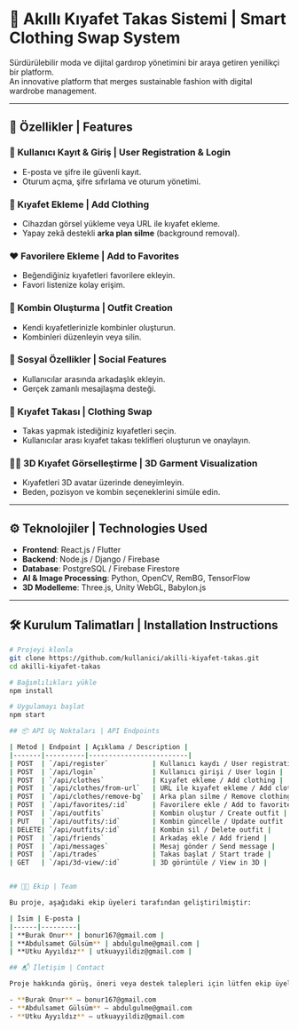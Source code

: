 # 👕 Akıllı Kıyafet Takas Sistemi | Smart Clothing Swap System

Sürdürülebilir moda ve dijital gardırop yönetimini bir araya getiren yenilikçi bir platform.  
An innovative platform that merges sustainable fashion with digital wardrobe management.

---

## 🧩 Özellikler | Features

### 🔐 Kullanıcı Kayıt & Giriş | User Registration & Login
- E-posta ve şifre ile güvenli kayıt.
- Oturum açma, şifre sıfırlama ve oturum yönetimi.

### 👚 Kıyafet Ekleme | Add Clothing
- Cihazdan görsel yükleme veya URL ile kıyafet ekleme.
- Yapay zekâ destekli **arka plan silme** (background removal).

### ❤️ Favorilere Ekleme | Add to Favorites
- Beğendiğiniz kıyafetleri favorilere ekleyin.
- Favori listenize kolay erişim.

### 👗 Kombin Oluşturma | Outfit Creation
- Kendi kıyafetlerinizle kombinler oluşturun.
- Kombinleri düzenleyin veya silin.

### 👥 Sosyal Özellikler | Social Features
- Kullanıcılar arasında arkadaşlık ekleyin.
- Gerçek zamanlı mesajlaşma desteği.

### 🔁 Kıyafet Takası | Clothing Swap
- Takas yapmak istediğiniz kıyafetleri seçin.
- Kullanıcılar arası kıyafet takası teklifleri oluşturun ve onaylayın.

### 🧍‍♀️ 3D Kıyafet Görselleştirme | 3D Garment Visualization
- Kıyafetleri 3D avatar üzerinde deneyimleyin.
- Beden, pozisyon ve kombin seçeneklerini simüle edin.

---

## ⚙️ Teknolojiler | Technologies Used

- **Frontend**: React.js / Flutter
- **Backend**: Node.js / Django / Firebase
- **Database**: PostgreSQL / Firebase Firestore
- **AI & Image Processing**: Python, OpenCV, RemBG, TensorFlow
- **3D Modelleme**: Three.js, Unity WebGL, Babylon.js

---

## 🛠 Kurulum Talimatları | Installation Instructions

```bash
# Projeyi klonla
git clone https://github.com/kullanici/akilli-kiyafet-takas.git
cd akilli-kiyafet-takas

# Bağımlılıkları yükle
npm install

# Uygulamayı başlat
npm start

## 📦 API Uç Noktaları | API Endpoints

| Metod | Endpoint | Açıklama / Description |
|-------|----------|-------------------------|
| POST  | `/api/register`           | Kullanıcı kaydı / User registration |
| POST  | `/api/login`              | Kullanıcı girişi / User login |
| POST  | `/api/clothes`            | Kıyafet ekleme / Add clothing |
| POST  | `/api/clothes/from-url`   | URL ile kıyafet ekleme / Add clothing via URL |
| POST  | `/api/clothes/remove-bg`  | Arka plan silme / Remove clothing background |
| POST  | `/api/favorites/:id`      | Favorilere ekle / Add to favorites |
| POST  | `/api/outfits`            | Kombin oluştur / Create outfit |
| PUT   | `/api/outfits/:id`        | Kombin güncelle / Update outfit |
| DELETE| `/api/outfits/:id`        | Kombin sil / Delete outfit |
| POST  | `/api/friends`            | Arkadaş ekle / Add friend |
| POST  | `/api/messages`           | Mesaj gönder / Send message |
| POST  | `/api/trades`             | Takas başlat / Start trade |
| GET   | `/api/3d-view/:id`        | 3D görüntüle / View in 3D |


## 👨‍💻 Ekip | Team

Bu proje, aşağıdaki ekip üyeleri tarafından geliştirilmiştir:

| İsim | E-posta |
|------|---------|
| **Burak Onur** | bonur167@gmail.com |
| **Abdulsamet Gülsüm** | abdulgulme@gmail.com |
| **Utku Ayyıldız** | utkuayyildiz@gmail.com |

## 📬 İletişim | Contact

Proje hakkında görüş, öneri veya destek talepleri için lütfen ekip üyeleriyle iletişime geçin:

- **Burak Onur** – bonur167@gmail.com  
- **Abdulsamet Gülsüm** – abdulgulme@gmail.com  
- **Utku Ayyıldız** – utkuayyildiz@gmail.com

